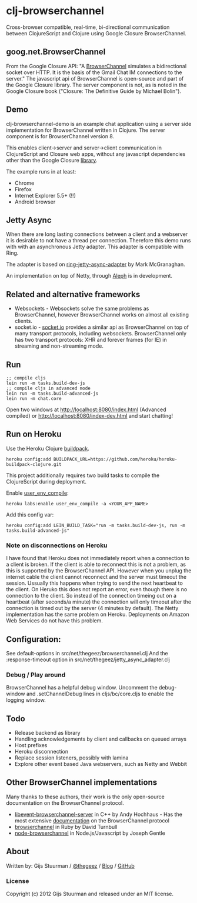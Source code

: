 # clj-browserchannel

Cross-browser compatible, real-time, bi-directional
communication between ClojureScript and Clojure using Google Closure
BrowserChannel.

## goog.net.BrowserChannel

From the Google Closure API: "A [BrowserChannel][1] simulates a
bidirectional socket over HTTP. It is the basis of the Gmail Chat IM
connections to the server." 
The javascript api of BrowserChannel is open-source and part of the
Google Closure library. The server component is not, as is noted in
the Google Closure book ("Closure: The Definitive Guide by Michael Bolin").

[1]: http://closure-library.googlecode.com/svn-history/r144/docs/closure_goog_net_browserchannel.js.html

## Demo

clj-browserchannel-demo is an example chat application using a server
side implementation for BrowserChannel written in Clojure. The server
component is for BrowserChannel version 8.

This enables client->server and server->client communication in
ClojureScript and Closure web apps, without any javascript
dependencies other than the Google Closure [library][2].

[2]: https://developers.google.com/closure/library/

The example runs in at least:

* Chrome
* Firefox
* Internet Explorer 5.5+ (!!)
* Android browser

## Jetty Async

When there are long lasting connections between a client and a
webserver it is desirable to not have a thread per
connection. Therefore this demo runs with with an asynchronous Jetty
adapter. This adapter is compatible with Ring.

The adapter is based on [ring-jetty-async-adapter][3] by Mark McGranaghan.

[3]: https://github.com/mmcgrana/ring/tree/jetty-async

An implementation on top of Netty, through [Aleph][4] is in
development.

[4]: https://github.com/ztellman/aleph

## Related and alternative frameworks

* Websockets - Websockets solve the same problems as BrowserChannel,
  however BrowserChannel works on almost all existing clients.
* socket.io - [socket.io][5] provides a similar api as BrowserChannel on
top of many transport protocols, including websockets. BrowserChannel
only has two transport protocols: XHR and forever frames (for IE) in
streaming and non-streaming mode.

[5]: http://socket.io

## Run 
    ;; compile cljs
    lein run -m tasks.build-dev-js
    ;; compile cljs in advanced mode
    lein run -m tasks.build-advanced-js
    lein run -m chat.core

Open two windows at [http://localhost:8080/index.html](http://localhost:8080/index.html) (Advanced compiled)
or [http://localhost:8080/index-dev.html](http://localhost:8080/index-dev.html) and start chatting!

## Run on Heroku
Use the Heroku Clojure [buildpack][7]. 

    heroku config:add BUILDPACK_URL=https://github.com/heroku/heroku-buildpack-clojure.git

This project additionally
requires two build tasks to compile the ClojureScript during deployment.

Enable [user_env_compile][6]: 

    heroku labs:enable user_env_compile -a <YOUR_APP_NAME>

Add this config var:  

    heroku config:add LEIN_BUILD_TASK="run -m tasks.build-dev-js, run -m tasks.build-advanced-js"

[6]: https://devcenter.heroku.com/articles/labs-user-env-compile
[7]: https://github.com/heroku/heroku-buildpack-clojure.git

### Note on disconnections on Heroku
I have found that Heroku does not immediately report when a connection to a client
is broken. If the client is able to reconnect this is not a problem,
as this is supported by the BrowserChannel API. However when you
unplug the internet cable the client cannot reconnect and the server
must timeout the session. Ussually this happens when trying to send the next
heartbeat to the client. On Heruko this does not report an error, even
though there is no connection to the client. So instead of the
connection timeing out on a heartbeat (after seconds/a minute) the
connection will only timeout after the connection is timed out by the
server (4 minutes by default). The Netty implementation has the same
problem on Heroku. Deployments on Amazon Web Services do not have this
problem. 

## Configuration:
See default-options in src/net/thegeez/browserchannel.clj
And the :response-timeout option in src/net/thegeez/jetty_async_adapter.clj

### Debug / Play around
BrowserChannel has a helpful debug window. Uncomment the debug-window
and .setChannelDebug lines in cljs/bc/core.cljs to enable the logging window.

## Todo
- Release backend as library
- Handling acknowledgements by client and callbacks on queued arrays
- Host prefixes
- Heroku disconnection
- Replace session listeners, possibly with lamina
- Explore other event based Java webservers, such as Netty and Webbit

## Other BrowserChannel implementations
Many thanks to these authors, their work is the only open-source
documentation on the BrowserChannel protocol.

* [libevent-browserchannel-server][libevent]
in C++ by Andy Hochhaus - Has the most extensive [documentation][libevent-doc] on the BrowserChannel protocol
* [browserchannel][ruby] in Ruby by David Turnbull
* [node-browserchannel][node]
in Node.js/Javascript by Joseph Gentle

[libevent]: http://code.google.com/p/libevent-browserchannel-server
[libevent-doc]: http://code.google.com/p/libevent-browserchannel-server/wiki/BrowserChannelProtocol
[ruby]: https://github.com/dturnbull/browserchannel
[node]: https://github.com/josephg/node-browserchannel

## About

Written by:
Gijs Stuurman / [@thegeez][twt] / [Blog][blog] / [GitHub][github]

[twt]: http://twitter.com/thegeez
[blog]: http://thegeez.github.com
[github]: https://github.com/thegeez

### License

Copyright (c) 2012 Gijs Stuurman and released under an MIT license.
